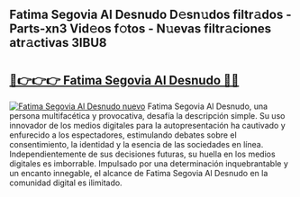 ## Fatima Segovia Al Desnudo D𝚎sn𝚞dos filtr𝚊dos - Parts-xn3 Vid𝚎os f𝚘tos - N𝚞evas filtr𝚊ciones atr𝚊ctivas 3IBU8

# <h2><a href="http://mbcrlez.tromn.icu/?c=Fatima+Segovia+Al+Desnudo">🔗👉👉👉 Fatima Segovia Al Desnudo 🔗🔗</a></h2>

[![Fatima Segovia Al Desnudo nuevo](https://i.imgur.com/pEAQMta.gif)](http://mbcrlez.tromn.icu/?c=Fatima+Segovia+Al+Desnudo)
Fatima Segovia Al Desnudo, una persona multifacética y provocativa, desafía la descripción simple. Su uso innovador de los medios digitales para la autopresentación ha cautivado y enfurecido a los espectadores, estimulando debates sobre el consentimiento, la identidad y la esencia de las sociedades en línea. Independientemente de sus decisiones futuras, su huella en los medios digitales es imborrable. Impulsado por una determinación inquebrantable y un encanto innegable, el alcance de Fatima Segovia Al Desnudo en la comunidad digital es ilimitado.
